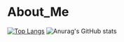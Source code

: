 # About_Me
[![Top Langs](https://github-readme-stats.vercel.app/api/top-langs/?username=Shivangi541&layout=donut-vertical)](https://github.com/Shivangi541/github-readme-stats)
![Anurag's GitHub stats](https://github-readme-stats.vercel.app/api?username=Shivangi541&theme=gruvbox&show_icons=true)
